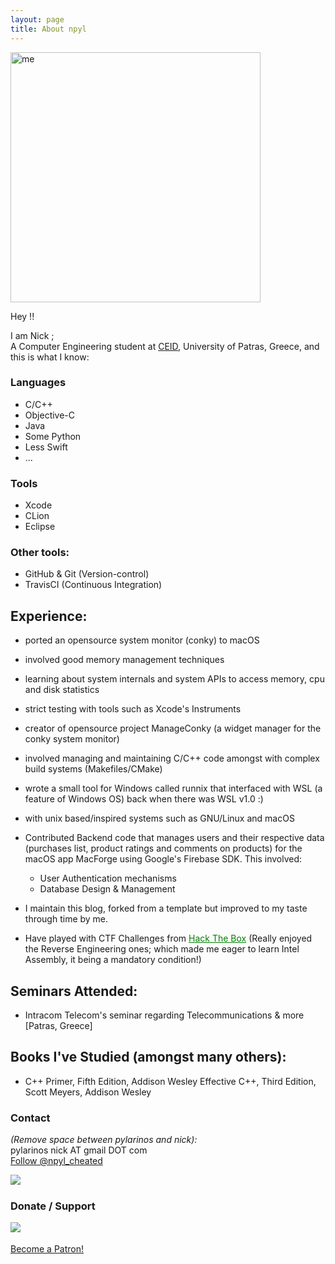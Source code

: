 ```yaml
---
layout: page
title: About npyl
---
```


<a href="https://en.wikipedia.org/wiki/Tokyo_Ghoul"><img src="img/kaneki.jpeg" alt="me" style="width:400px;height:400px;"></a>

Hey !!<br>

I am Nick ;<br>
A Computer Engineering student at <a href="https://www.ceid.upatras.gr/">CEID</a>, University of Patras, Greece,
and this is what I know:

### Languages
- C/C++
- Objective-C
- Java
- Some Python
- Less Swift
- ...

### Tools
- Xcode
- CLion
- Eclipse

### Other tools:
- GitHub & Git (Version-control)
- TravisCI (Continuous Integration)

## Experience:
- ported an opensource system monitor (conky) to macOS
- involved good memory management techniques
- learning about system internals and system APIs to access memory, cpu and disk statistics
- strict testing with tools such as Xcode's Instruments
- creator of opensource project ManageConky (a widget manager for the conky system monitor)
- involved managing and maintaining C/C++ code amongst with complex build systems (Makefiles/CMake)
- wrote a small tool for Windows called runnix that interfaced with WSL (a feature of Windows OS) back when there was WSL v1.0 :)
- with unix based/inspired systems such as GNU/Linux and macOS

- Contributed Backend code that manages users and their respective data (purchases list, product ratings and comments on products) for the macOS app MacForge using Google's Firebase SDK. This involved:
  - User Authentication mechanisms
  - Database Design & Management

- I maintain this blog, forked from a template but improved to my taste through time by me.

- Have played with CTF Challenges from <a style="color: green;" href="https://www.hackthebox.eu">Hack The Box</a> (Really enjoyed the Reverse Engineering ones; which made me eager to learn Intel Assembly, it being a mandatory condition!)

## Seminars Attended:
- Intracom Telecom's seminar regarding Telecommunications & more [Patras, Greece]

## Books I've Studied (amongst many others):
- C++ Primer, Fifth Edition, Addison Wesley
Effective C++, Third Edition, Scott Meyers, Addison Wesley

### Contact

<i>(Remove space between pylarinos and nick):</i><br>
pylarinos nick AT gmail DOT com<br>
<a href="https://twitter.com/npyl_cheated?ref_src=twsrc%5Etfw" class="twitter-follow-button" data-show-count="false">Follow @npyl_cheated</a><br>
<script async src="https://platform.twitter.com/widgets.js" charset="utf-8"></script>
<a href="https://github.com/npyl"><img src="img/GitHub-Mark-32px.png" align="left"></a><br>

### Donate / Support

<a href="https://www.paypal.com/cgi-bin/webscr?cmd=_s-xclick&hosted_button_id=NSV636CUWX754"><img src="https://www.paypalobjects.com/en_US/i/btn/btn_donateCC_LG.gif" align="left"></a>

<br>
<br>
<a href="https://www.patreon.com/bePatron?u=11783784" data-patreon-widget-type="become-patron-button">Become a Patron!</a><script async src="https://c6.patreon.com/becomePatronButton.bundle.js"></script>

<br>
<br>
